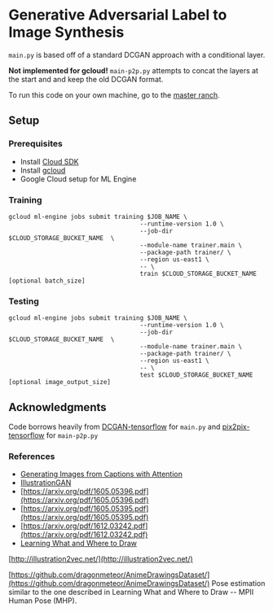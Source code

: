 # Generative Adversarial Label to Image Synthesis

```main.py``` is based off of a standard DCGAN approach with a conditional layer.

**Not implemented for gcloud!** ```main-p2p.py``` attempts to concat the layers at the start and and keep the old DCGAN format.

To run this code on your own machine, go to the [master ranch](https://github.com/myh1000/dcgan.label-to-image/tree/master).

## Setup

### Prerequisites
 * Install [Cloud SDK](https://cloud.google.com/sdk/)
 * Install [gcloud](https://cloud.google.com/sdk/gcloud/)
 * Google Cloud setup for ML Engine
 
### Training
```
gcloud ml-engine jobs submit training $JOB_NAME \
                                    --runtime-version 1.0 \
                                    --job-dir $CLOUD_STORAGE_BUCKET_NAME  \
                                    --module-name trainer.main \
                                    --package-path trainer/ \
                                    --region us-east1 \
                                    -- \
                                    train $CLOUD_STORAGE_BUCKET_NAME [optional batch_size]
```

### Testing
```
gcloud ml-engine jobs submit training $JOB_NAME \
                                    --runtime-version 1.0 \
                                    --job-dir $CLOUD_STORAGE_BUCKET_NAME  \
                                    --module-name trainer.main \
                                    --package-path trainer/ \
                                    --region us-east1 \
                                    -- \
                                    test $CLOUD_STORAGE_BUCKET_NAME [optional image_output_size]
```

## Acknowledgments

Code borrows heavily from [DCGAN-tensorflow](https://github.com/carpedm20/DCGAN-tensorflow) for ```main.py``` and [pix2pix-tensorflow](https://github.com/yenchenlin/pix2pix-tensorflow) for ```main-p2p.py```

### References
- [Generating Images from Captions with Attention](https://arxiv.org/abs/1511.02793)
- [IllustrationGAN](https://github.com/tdrussell/IllustrationGAN)
- [https://arxiv.org/pdf/1605.05396.pdf](https://arxiv.org/pdf/1605.05396.pdf)
- [https://arxiv.org/pdf/1605.05395.pdf](https://arxiv.org/pdf/1605.05395.pdf)
- [https://arxiv.org/pdf/1612.03242.pdf](https://arxiv.org/pdf/1612.03242.pdf)
- [Learning What and Where to Draw](http://www.scottreed.info/files/nips2016.pdf)


[http://illustration2vec.net/](http://illustration2vec.net/)

[https://github.com/dragonmeteor/AnimeDrawingsDataset/](https://github.com/dragonmeteor/AnimeDrawingsDataset/) Pose estimation similar to the one described in Learning What and Where to Draw -- MPII Human Pose (MHP).
